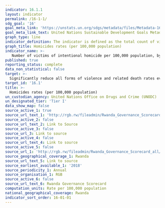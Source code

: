 ```yaml
---
indicator: 16.1.1
layout: indicator
permalink: /16-1-1/
sdg_goal: '16'
goal_meta_link: 'https://unstats.un.org/sdgs/metadata/files/Metadata-16-01-01.pdf'
goal_meta_link_text: United Nations Sustainable Development Goals Metadata (pdf 894kB)
graph_type: line
indicator_definition: The indicator is defined as the total count of victims of intentional homicide divided by the total population, expressed per 100,000 population. Intentional homicide is defined as the unlawful death inflicted upon a person with the intent to cause death or serious injury (Source; International Classification of Crime for Statistical Purposes, ICCS 2015); population refers to total resident population in a given country in a given year.  
graph_title: Homicides rates (per 100,000 population)
indicator_name: >-
   Number of victims of intentional homicide per 100,000 population, by sex and age 
published: true
reporting_status: complete
data_non_statistical: false
target: >-
  Significantly reduce all forms of violence and related death rates everywhere
target_id: '16.1'
title: >-
  Homicides rates (per 100,000 population)
un_custodian_agency: United Nations Office on Drugs and Crime (UNODC) 
un_designated_tier: 'Tier I'
data_show_map: false
source_active_1: true
source_url_text_1: 'http://rgb.rw/fileadmin/Rwanda_Governance_Scorecard_all/RGS_5TH_EDITION_24_OCT2018.pdf'
source_active_2: false
source_url_text_2: Link to Source
source_active_3: false
source_url_3: Link to source
source_active_4: false
source_url_text_4: Link to source
source_active_5: false
source_url_1: 'http://rgb.rw/fileadmin/Rwanda_Governance_Scorecard_all/RGS_5TH_EDITION_24_OCT2018.pdf'
source_geographical_coverage_1: Rwanda
source_url_text_5: Link to source
source_earliest_available_1: '2018'
source_periodicity_1: Annual
source_organisation_1: RGB
source_active_6: false
source_url_text_6: Rwanda Governance Scorecard
computation_units: Rate per 100,000 population
national_geographical_coverage: Rwanda
indicator_sort_order: 16-01-01
---
```

